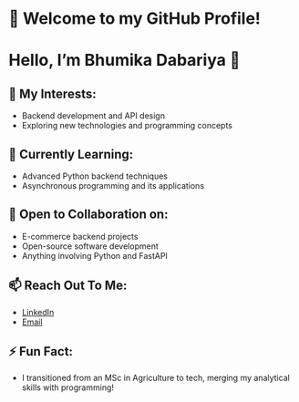 # 🌟 Welcome to my GitHub Profile!

# Hello, I’m Bhumika Dabariya 👋

## 👀 My Interests:
- Backend development and API design
- Exploring new technologies and programming concepts

## 🌱 Currently Learning:
- Advanced Python backend techniques
- Asynchronous programming and its applications

## 💞️ Open to Collaboration on:
- E-commerce backend projects
- Open-source software development
- Anything involving Python and FastAPI

## 📫 Reach Out To Me:
- [LinkedIn](https://www.linkedin.com/in/bhumika-dabariya)
- [Email](mailto:bhumikadobariya2412@gmail.com)

## ⚡ Fun Fact:
- I transitioned from an MSc in Agriculture to tech, merging my analytical skills with programming!
